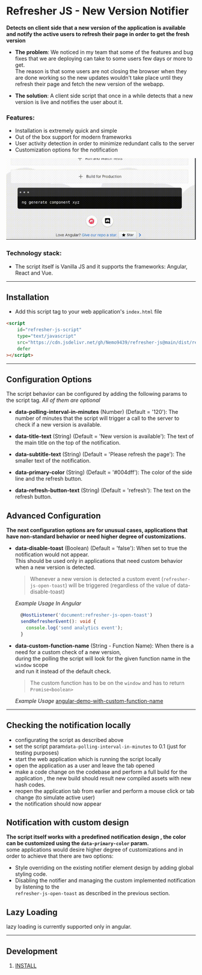# Refresher JS - New Version Notifier

**Detects on client side that a new version of the application is available
and notify the active users to refresh their page in order to get the fresh version**

- **The problem**:
  We noticed in my team that some of the features and bug fixes that we are deploying can take to some users few days or more to get.  
   The reason is that some users are not closing the browser when they are done working so the new updates wouldn't take place until they refresh their page
  and fetch the new version of the webapp.

- **The solution**:
  A client side script that once in a while detects that a new version is live and notifies the user about it.

### Features:

- Installation is extremely quick and simple
- Out of the box support for modern frameworks
- User activity detection in order to minimize redundant calls to the server
- Customization options for the notification

![](./assets/refresher-js.gif)

### Technology stack:

- The script itself is Vanilla JS and it supports the frameworks: Angular, React and Vue.

---

## Installation

- Add this script tag to your web application's `index.html` file

```html
<script
	id="refresher-js-script"
	type="text/javascript"
	src="https://cdn.jsdelivr.net/gh/Nemo9439/refresher-js@main/dist/refresher.v1-0.min.js"
	defer
></script>
```

---

## Configuration Options

The script behavior can be configured by adding the following params to the script tag.
_All of them are optional_

- **data-polling-interval-in-minutes** (Number) (Default = '120'):
  The number of minutes that the script will trigger a call to the server to check if a new version is available.

- **data-title-text** (String) (Default = 'New version is available'):
  The text of the main title on the top of the notification.

- **data-subtitle-text** (String) (Default = 'Please refresh the page'):
  The smaller text of the notification.

- **data-primary-color** (String) (Default = '#004dff'):
  The color of the side line and the refresh button.

- **data-refresh-button-text** (String) (Default = 'refresh'):
  The text on the refresh button.

## Advanced Configuration

**The next configuration options are for unusual cases,
applications that have non-standard behavior or need higher degree of customizations.**

- **data-disable-toast** (Boolean) (Default = 'false'):
  When set to true the notification would not appear.  
   This should be used only in applications that need custom behavior when a new version is detected.

  > Whenever a new version is detected a custom event (`refresher-js-open-toast`) will be triggered (regardless of the value of data-disable-toast)

  _Example Usage In Angular_

  ```ts
    @HostListener('document:refresher-js-open-toast')
    sendRefresherEvent(): void {
      console.log('send analytics event');
    }
  ```

- **data-custom-function-name** (String - Function Name):
  When there is a need for a custom check of a new version,  
   during the polling the script will look for the given function name in the `window` scope  
   and run it instead of the default check.

  > The custom function has to be on the `window` and has to return `Promise<boolean>`

  _Example Usage_
  [angular-demo-with-custom-function-name](/demo/angular-demo-with-custom-callback/src/index.html)

---

## Checking the notification locally

- configurating the script as described above
- set the script param`data-polling-interval-in-minutes` to 0.1 (just for testing purposes)
- start the web application which is running the script locally
- open the application as a user and leave the tab opened
- make a code change on the codebase and perform a full build for the application , the new build should result new compiled assets with new hash codes.
- reopen the application tab from earlier and perform a mouse click or tab change (to simulate active user)
- the notification should now appear

## Notification with custom design

**The script itself works with a predefined notification design , the color can be customized using the `data-primary-color` param.**  
some applications would desire higher degree of customizations and in order to achieve that there are two options:

- Style overriding on the existing notifier element design by adding global styling code.
- Disabling the notifier and managing the custom implemented notification by listening to the  
  `refresher-js-open-toast` as described in the previous section.

## Lazy Loading

lazy loading is currently supported only in angular.

---

## Development

1. [INSTALL](INSTALL.md)
